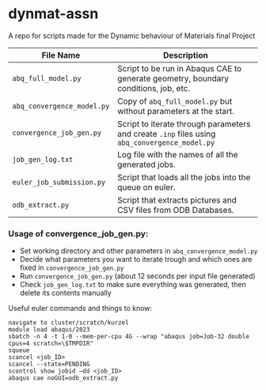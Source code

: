 # dynmat-assn

A repo for scripts made for the Dynamic behaviour of Materials final Project

| File Name                  | Description                                                                                    |
|----------------------------|------------------------------------------------------------------------------------------------|
| `abq_full_model.py`        | Script to be run in Abaqus CAE to generate geometry, boundary conditions, job, etc.            |
| `abq_convergence_model.py` | Copy of `abq_full_model.py` but without parameters at the start.                               |
| `convergence_job_gen.py`   | Script to iterate through parameters and create `.inp` files using `abq_convergence_model.py`  |
| `job_gen_log.txt`          | Log file with the names of all the generated jobs.                                             |
| `euler_job_submission.py`  | Script that loads all the jobs into the queue on euler.                                        |
| `odb_extract.py`           | Script that extracts pictures and CSV files from ODB Databases.                                |


### Usage of convergence_job_gen.py:
- Set working directory and other parameters in `abq_convergence_model.py`
- Decide what parameters you want to iterate trough and which ones are fixed in `convergence_job_gen.py`
- Run `convergence_job_gen.py` (about 12 seconds per input file generated)
- Check `job_gen_log.txt` to make sure everything was generated, then delete its contents manually

Useful euler commands and things to know:
```
navigate to cluster/scratch/kurzel
module load abaqus/2023
sbatch -n 4 -t 1-0 --mem-per-cpu 4G --wrap "abaqus job=Job-32 double cpus=4 scratch=\$TMPDIR"
squeue
scancel <job_ID>
scancel --state=PENDING
scontrol show jobid –dd <job_ID>
abaqus cae noGUI=odb_extract.py

```
